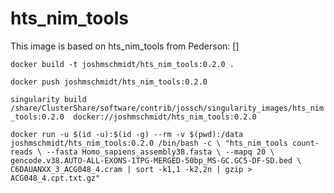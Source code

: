 # hts_nim_tools

This image is based on hts_nim_tools from Pederson: []


`docker build -t joshmschmidt/hts_nim_tools:0.2.0 .`

`docker push joshmschmidt/hts_nim_tools:0.2.0`

`singularity build /share/ClusterShare/software/contrib/jossch/singularity_images/hts_nim_tools:0.2.0  docker://joshmschmidt/hts_nim_tools:0.2.0 `

`docker run -u $(id -u):$(id -g) --rm -v $(pwd):/data joshmschmidt/hts_nim_tools:0.2.0 /bin/bash -c \
"hts_nim_tools count-reads \
--fasta Homo_sapiens_assembly38.fasta \
--mapq 20 \
gencode.v38.AUTO-ALL-EXONS-1TPG-MERGED-50bp_MS-GC.GC5-DF-SD.bed \
C6DAUANXX_3_ACG048_4.cram | sort -k1,1 -k2,2n | gzip > ACG048_4.cpt.txt.gz"`
